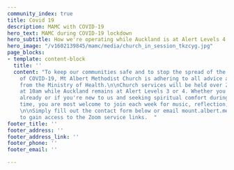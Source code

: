 ```yaml
---
community_index: true
title: Covid 19
description: MAMC with COVID-19
hero_text: MAMC during COVID-19 lockdown
hero_subtitle: How we're operating while Auckland is at Alert Levels 4 and 3
hero_image: "/v1602139845/mamc/media/church_in_session_tkzcyg.jpg"
page_blocks:
- template: content-block
  title: ''
  content: "To keep our communities safe and to stop the spread of the Delta variant
    of COVID-19, Mt Albert Methodist Church is adhering to all advice and direction
    from the Ministry of Health.\n\nChurch services will be held over Zoom every Sunday
    at 10am while Auckland remains at Alert Levels 3 or 4. Whether you are a member
    already or if you're new to us and seeking spiritual comfort during this challenging
    time, you are most welcome to join each week for music, reflection, and connection.
    \n\nSimply fill out the contact form below or email mount.albert.methodist@xtra.co.nz
    to gain access to the Zoom service links.  "
footer_title: ''
footer_address: ''
footer_address_link: ''
footer_phone: ''
footer_email: ''

---
```

